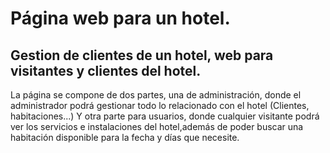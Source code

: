 # Página web para un hotel.
## Gestion de clientes de un hotel, web para visitantes y clientes del hotel. 
La página se compone de dos partes, una de administración, donde el administrador podrá gestionar todo lo relacionado
con el hotel (Clientes, habitaciones...) Y otra parte para usuarios, donde cualquier visitante podrá ver los servicios 
e instalaciones del hotel,además de poder buscar una habitación disponible para la fecha y días que necesite. 

